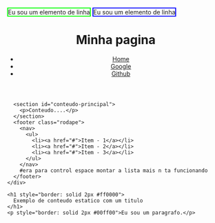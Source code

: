 <!DOCTYPE html>
<html>
  <head>
    <meta charset="UTF-8/" />
    <meta neam="viewport" content="width:device-width, initial-scale=1.0" />
    <title>Exemplo</title>
  </head>
  <body>
    <span style="border: solid 2px #00ff00">Eu sou um elemento de linha</span>
    <span style="border: solid 2px #0000ff">Eu sou um elemento de linha</span>
    <div class="container">
      <header class="cabecalho">
        <h1 style="text-alig: center">Minha pagina</h1>
        <nav>
          <ul>
            <li><a href="https://www.fiap.com.br" target="_blank">Home</a></li>
            <li><a href="https://www.google.com" target="_blank">Google</a></li>
            <li><a href="https://www.github.com" target="_blank">Github</a></li>
          </ul>
        </nav>
      </header>

      <section id="conteudo-principal">
        <p>Conteudo....</p>
      </section>
      <footer class="rodape">
        <nav>
          <ul>
            <li><a href="#">Item - 1</a></li>
            <li><a href="#">Item - 2</a></li>
            <li><a href="#">Item - 3</a></li>
          </ul>
        </nav>
        #era para control espace montar a lista mais n ta funcionando
      </footer>
    </div>

    <h1 style="border: solid 2px #ff0000">
      Exemplo de conteudo estatico com um titulo
    </h1>
    <p style="border: solid 2px #00ff00">Eu sou um paragrafo.</p>
  </body>
</html>

